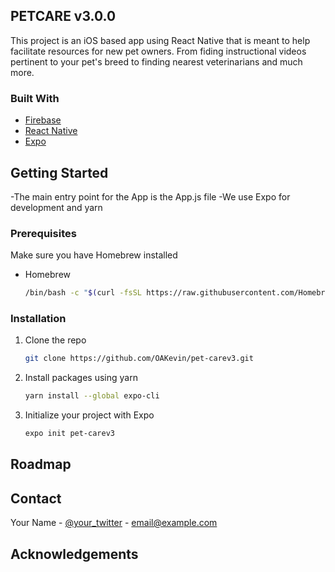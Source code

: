 ## PETCARE v3.0.0

This project is an iOS based app using React Native that is meant to help facilitate resources for new pet owners. From fiding instructional videos pertinent to your pet's breed to finding nearest veterinarians and much more.

### Built With
* [Firebase](https://firebase.google.com/)
* [React Native](https://reactnative.dev/)
* [Expo](https://laravel.com)


<!-- GETTING STARTED -->
## Getting Started
-The main entry point for the App is the App.js file
-We use Expo for development and yarn

### Prerequisites

Make sure you have Homebrew installed
* Homebrew
  ```sh
  /bin/bash -c "$(curl -fsSL https://raw.githubusercontent.com/Homebrew/install/HEAD/install.sh)
  ```

### Installation

1. Clone the repo
   ```sh
   git clone https://github.com/OAKevin/pet-carev3.git
   ```
2. Install packages using yarn
   ```sh
   yarn install --global expo-cli
   ```
3. Initialize your project with Expo
   ```sh
   expo init pet-carev3
   ```

<!-- ROADMAP -->
## Roadmap

<Whatever we have planned to do on this iteration of the app and what we want the next team to complete>

<!-- CONTACT -->
## Contact

Your Name - [@your_twitter](https://twitter.com/your_username) - email@example.com

<!-- ACKNOWLEDGEMENTS -->
## Acknowledgements
<We need to add Project Owner and team info>
